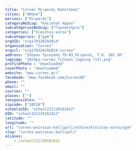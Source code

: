 ```yaml
---
title: "Curves Πειραιάς Καλλίπολη"
cities: ["Αθήνα"]
perioxi: ["Πειραιάς"]
categoryNoSLug: "Κλειστού Χώρου"
subcategoriesNoSLug: ["Γυμναστήριο"]
categories: ["kleistou-xorou"]
subcategories: ["gym"]
orgUID: "org170320192014"
organisation: "Curves"
orgurl: "org170320192014-curves"
address: "Σπύρου Τρικούπη 79-83,Πειραιάς, Τ.Κ. 185 38"
logoimg: "1024px-curves_fitness_logosvg (13).png"
profilePhoto : "downloaded"
coverPhoto : "downloaded"
website: "www.curves.gr/"
facebook: "www.facebook.com/CurvesGR"
phone: ""
email: ""
courses: ""
places: [""]
rensponsibles: ""
zipcode: ["18538"]
schoolsUID: "school221120181812"
UID: "school221120181812"
latitude: ""
longitude: ""
url: "curves-peiraias-kallipoli/athina/kleistou-xorou/gym"
slug: "curves-peiraias-kallipoli"
aliases:
    - /school221120181812
---
```





